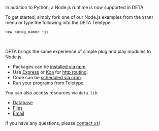 In addition to Python, a Node.js runtime is now supported in DETA.

To get started, simply fork one of our Node.js examples from the `START` menu or type the following into the DETA Teletype:

```ruby
new <prog_name> -js
```
<br />

DETA brings the same experience of simple plug and play modules to Node.js.

* Packages can be [installed via npm](/node/packages/).
* Use [Express](https://expressjs.com/) or [Koa](https://koajs.com/) for [http routing](/node/frameworks/).
* Code can be [scheduled via cron](/node/lib/cron/).
* Run your programs from [Teletype](/node/lib/run/).

You can also access resources via `deta.lib`:

* [Database](/node/resources/database)
* [Files](/node/resources/files)
* [Email](/node/resources/email)

If you have any questions, please [contact us](/contact)!